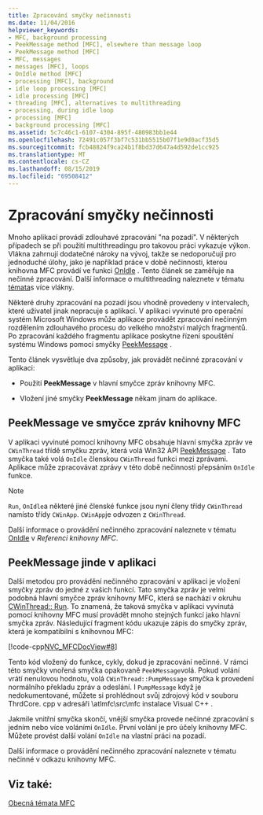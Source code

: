 ```yaml
---
title: Zpracování smyčky nečinnosti
ms.date: 11/04/2016
helpviewer_keywords:
- MFC, background processing
- PeekMessage method [MFC], elsewhere than message loop
- PeekMessage method [MFC]
- MFC, messages
- messages [MFC], loops
- OnIdle method [MFC]
- processing [MFC], background
- idle loop processing [MFC]
- idle processing [MFC]
- threading [MFC], alternatives to multithreading
- processing, during idle loop
- processing [MFC]
- background processing [MFC]
ms.assetid: 5c7c46c1-6107-4304-895f-480983bb1e44
ms.openlocfilehash: 72491c057f3bf7c531bb5515b07f1e9d0acf35d5
ms.sourcegitcommit: fcb48824f9ca24b1f8bd37d647a4d592de1cc925
ms.translationtype: MT
ms.contentlocale: cs-CZ
ms.lasthandoff: 08/15/2019
ms.locfileid: "69508412"
---
```

# <a name="idle-loop-processing"></a>Zpracování smyčky nečinnosti

Mnoho aplikací provádí zdlouhavé zpracování "na pozadí". V některých případech se při použití multithreadingu pro takovou práci vykazuje výkon. Vlákna zahrnují dodatečné nároky na vývoj, takže se nedoporučují pro jednoduché úlohy, jako je například práce v době nečinnosti, kterou knihovna MFC provádí ve funkci [OnIdle](../mfc/reference/cwinthread-class.md#onidle) . Tento článek se zaměřuje na nečinné zpracování. Další informace o multithreading naleznete v tématu [témata](../parallel/multithreading-support-for-older-code-visual-cpp.md)s více vlákny.

Některé druhy zpracování na pozadí jsou vhodně provedeny v intervalech, které uživatel jinak nepracuje s aplikací. V aplikaci vyvinuté pro operační systém Microsoft Windows může aplikace provádět zpracování nečinným rozdělením zdlouhavého procesu do velkého množství malých fragmentů. Po zpracování každého fragmentu aplikace poskytne řízení spouštění systému Windows pomocí smyčky [PeekMessage](/windows/win32/api/winuser/nf-winuser-peekmessagew) .

Tento článek vysvětluje dva způsoby, jak provádět nečinné zpracování v aplikaci:

- Použití **PeekMessage** v hlavní smyčce zpráv knihovny MFC.

- Vložení jiné smyčky **PeekMessage** někam jinam do aplikace.

##  <a name="_core_peekmessage_in_the_mfc_message_loop"></a>PeekMessage ve smyčce zpráv knihovny MFC

V aplikaci vyvinuté pomocí knihovny MFC obsahuje hlavní smyčka zpráv ve `CWinThread` třídě smyčku zpráv, která volá Win32 API [PeekMessage](/windows/win32/api/winuser/nf-winuser-peekmessagew) . Tato smyčka také volá `OnIdle` členskou `CWinThread` funkci mezi zprávami. Aplikace může zpracovávat zprávy v této době nečinnosti přepsáním `OnIdle` funkce.

> [!NOTE]
>  `Run`, `OnIdle`a některé jiné členské funkce jsou nyní členy třídy `CWinThread` namísto třídy `CWinApp`. `CWinApp`je odvozen z `CWinThread`.

Další informace o provádění nečinného zpracování naleznete v tématu [OnIdle](../mfc/reference/cwinthread-class.md#onidle) v *Referenci knihovny MFC*.

##  <a name="_core_peekmessage_elsewhere_in_your_application"></a>PeekMessage jinde v aplikaci

Další metodou pro provádění nečinného zpracování v aplikaci je vložení smyčky zpráv do jedné z vašich funkcí. Tato smyčka zpráv je velmi podobná hlavní smyčce zpráv knihovny MFC, která se nachází v okruhu [CWinThread:: Run](../mfc/reference/cwinthread-class.md#run). To znamená, že taková smyčka v aplikaci vyvinutá pomocí knihovny MFC musí provádět mnoho stejných funkcí jako hlavní smyčka zpráv. Následující fragment kódu ukazuje zápis do smyčky zpráv, která je kompatibilní s knihovnou MFC:

[!code-cpp[NVC_MFCDocView#8](../mfc/codesnippet/cpp/idle-loop-processing_1.cpp)]

Tento kód vložený do funkce, cykly, dokud je zpracování nečinné. V rámci této smyčky vnořená smyčka opakovaně `PeekMessage`volá. Pokud volání vrátí nenulovou hodnotu, volá `CWinThread::PumpMessage` smyčka k provedení normálního překladu zpráv a odeslání. I `PumpMessage` když je nedokumentované, můžete si prohlédnout svůj zdrojový kód v souboru ThrdCore. cpp v adresáři \atlmfc\src\mfc instalace Visual C++ .

Jakmile vnitřní smyčka skončí, vnější smyčka provede nečinné zpracování s jedním nebo více voláními `OnIdle`. První volání je pro účely knihovny MFC. Můžete provést další volání `OnIdle` na vlastní práci na pozadí.

Další informace o provádění nečinného zpracování naleznete [](../mfc/reference/cwinthread-class.md#onidle) v tématu nečinné v odkazu knihovny MFC.

## <a name="see-also"></a>Viz také:

[Obecná témata MFC](../mfc/general-mfc-topics.md)
